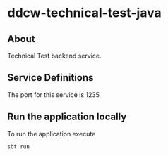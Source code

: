 # ddcw-technical-test-java 

## About

Technical Test backend service.

## Service Definitions

The port for this service is 1235

## Run the application locally

To run the application execute
```
sbt run
```
